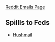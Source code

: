 
[Reddit Emails Page](https://www.reddit.com/r/emailprivacy/wiki/)

## Spillls to Feds

- [Hushmail](https://www.wired.com/2007/11/encrypted-e-mai/)
